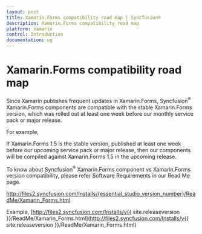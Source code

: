 ```yaml
---
layout: post
title: Xamarin.Forms compatibility road map | Syncfusion®
description: Xamarin.Forms compatibility road map
platform: xamarin
control: Introduction
documentation: ug
---
```


# Xamarin.Forms compatibility road map

Since Xamarin publishes frequent updates in Xamarin.Forms, Syncfusion<sup>®</sup> Xamarin.Forms components are compatible with the stable Xamarin.Forms version, which was rolled out at least one week before our monthly service pack or major release.

For example,

If Xamarin.Forms 1.5 is the stable version, published at least one week before our upcoming service pack or major release, then our components will be compiled against Xamarin.Forms 1.5 in the upcoming release.

To know about Syncfusion<sup>®</sup> Xamarin.Forms component vs Xamarin.Forms version compatibility, please refer Software Requirements in our Read Me page.

http://files2.syncfusion.com/Installs/{essential_studio_version_number}/ReadMe/Xamarin_Forms.html

Example,
[http://files2.syncfusion.com/Installs/v{{ site.releaseversion }}/ReadMe/Xamarin_Forms.html](http://files2.syncfusion.com/Installs/v{{ site.releaseversion }}/ReadMe/Xamarin_Forms.html)